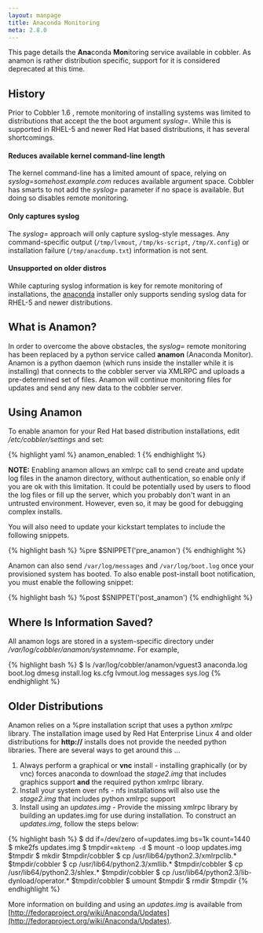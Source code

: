 ```yaml
---
layout: manpage
title: Anaconda Monitoring
meta: 2.8.0
---
```



This page details the **Ana**conda **Mon**itoring service available in cobbler.  As anamon is rather distribution specific, support for it is considered deprecated at this time.

## History

Prior to Cobbler 1.6 , remote monitoring of installing systems was
limited to distributions that accept the the boot argument
*syslog=*. While this is supported in RHEL-5 and newer Red Hat
based distributions, it has several shortcomings.

#### Reduces available kernel command-line length

The kernel command-line has a limited amount of space, relying on *syslog=somehost.example.com* reduces available argument space. Cobbler has smarts to not add the *syslog=* parameter if no space is available. But doing so disables remote monitoring.

#### Only captures syslog

The *syslog=* approach will only capture syslog-style messages. Any command-specific output (`/tmp/lvmout`, `/tmp/ks-script`, `/tmp/X.config`) or installation failure (`/tmp/anacdump.txt`) information is not sent.

#### Unsupported on older distros

While capturing syslog information is key for remote monitoring of installations, the [anaconda](http://fedoraproject.org/wiki/Anaconda) installer only supports sending syslog data for RHEL-5 and newer distributions.

## What is Anamon?

In order to overcome the above obstacles, the *syslog=* remote monitoring has been replaced by a python service called **anamon** (Anaconda Monitor). Anamon is a python daemon (which runs inside the installer while it is installing) that connects to the cobbler server via XMLRPC and uploads a pre-determined set of files. Anamon will continue monitoring files for updates and send any new data to the cobbler server.

## Using Anamon

To enable anamon for your Red Hat based distribution installations, edit */etc/cobbler/settings* and set:

{% highlight yaml %}
anamon_enabled: 1
{% endhighlight %}

**NOTE:** Enabling anamon allows an xmlrpc call to send create and update log files in the anamon directory, without authentication, so enable only if you are ok with this limitation. It could be potentially used by users to flood the log files or fill up the server, which you probably don't want in an untrusted environment.  However, even so, it may be good for debugging complex installs.

You will also need to update your kickstart templates to include the following snippets.

{% highlight bash %}
%pre
$SNIPPET('pre_anamon')
{% endhighlight %}

Anamon can also send `/var/log/messages` and `/var/log/boot.log` once your provisioned system has booted. To also enable post-install boot notification, you must enable the following snippet:

{% highlight bash %}
%post
$SNIPPET('post_anamon')
{% endhighlight %}

## Where Is Information Saved?

All anamon logs are stored in a system-specific directory under */var/log/cobbler/anamon/systemname*. For example,

{% highlight bash %}
$ ls /var/log/cobbler/anamon/vguest3
anaconda.log  boot.log  dmesg  install.log  ks.cfg  lvmout.log  messages  sys.log
{% endhighlight %}

## Older Distributions

Anamon relies on a %pre installation script that uses a python *xmlrpc* library. The installation image used by Red Hat Enterprise Linux 4 and older distributions for **http://** installs does not provide the needed python libraries. There are several ways to get around this ...

1.  Always perform a graphical or **vnc** install - installing graphically (or by vnc) forces anaconda to download the *stage2.img* that includes graphics support **and** the required python xmlrpc library.
2.  Install your system over nfs - nfs installations will also use the *stage2.img* that includes python xmlrpc support
3.  Install using an *updates.img* - Provide the missing xmlrpc library by building an updates.img for use during installation. To construct an *updates.img*, follow the steps below:

{% highlight bash %}
$ dd if=/dev/zero of=updates.img bs=1k count=1440
$ mke2fs updates.img
$ tmpdir=`mktemp -d`
$ mount -o loop updates.img $tmpdir
$ mkdir $tmpdir/cobbler
$ cp /usr/lib64/python2.3/xmlrpclib.* $tmpdir/cobbler
$ cp /usr/lib64/python2.3/xmllib.* $tmpdir/cobbler
$ cp /usr/lib64/python2.3/shlex.* $tmpdir/cobbler
$ cp /usr/lib64/python2.3/lib-dynload/operator.* $tmpdir/cobbler
$ umount $tmpdir
$ rmdir $tmpdir
{% endhighlight %}

More information on building and using an *updates.img* is available from [http://fedoraproject.org/wiki/Anaconda/Updates](http://fedoraproject.org/wiki/Anaconda/Updates).
